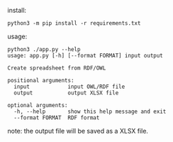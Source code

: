 
install:
```commandline
python3 -m pip install -r requirements.txt
```

usage:
```commandline
python3 ./app.py --help
usage: app.py [-h] [--format FORMAT] input output

Create spreadsheet from RDF/OWL

positional arguments:
  input            input OWL/RDF file
  output           output XLSX file

optional arguments:
  -h, --help       show this help message and exit
  --format FORMAT  RDF format

```

note: the output file will be saved as a XLSX file.